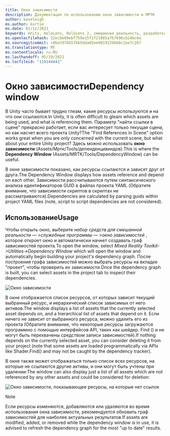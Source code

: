 ```yaml
---
title: Окно зависимости
description: Документация по использованию окна зависимости в МРТК
author: keveleigh
ms.author: kurtie
ms.date: 01/12/2021
keywords: Unity, HoloLens, HoloLens 2, смешанная реальность, разработка, MRTK
ms.openlocfilehash: 22ecbb09ebf759e15f1f21085a7b7696cb24bc6e
ms.sourcegitcommit: c0ba7d7bb57bb5dda65ee9019229b68c2ee7c267
ms.translationtype: MT
ms.contentlocale: ru-RU
ms.lasthandoff: 05/19/2021
ms.locfileid: "110144441"
---
```

# <a name="dependency-window"></a><span data-ttu-id="f121e-104">Окно зависимости</span><span class="sxs-lookup"><span data-stu-id="f121e-104">Dependency window</span></span>

<span data-ttu-id="f121e-105">В Unity часто бывает трудно глеам, какие ресурсы используются и на что они ссылаются.</span><span class="sxs-lookup"><span data-stu-id="f121e-105">In Unity, it is often difficult to gleam which assets are being used, and what is referencing them.</span></span> <span data-ttu-id="f121e-106">Параметр "найти ссылки в сцене" прекрасно работает, если вас интересует только текущая сцена, но как насчет всего проекта Unity?</span><span class="sxs-lookup"><span data-stu-id="f121e-106">The "Find References in Scene" option works great when you are only concerned with the current scene, but what about your entire Unity project?</span></span> <span data-ttu-id="f121e-107">Здесь можно использовать **окно зависимости** (Assets/Мртк/Tools/депенденцивиндов).</span><span class="sxs-lookup"><span data-stu-id="f121e-107">This is where the **Dependency Window** (Assets/MRTK/Tools/DependencyWindow) can be useful.</span></span>

<span data-ttu-id="f121e-108">В окне зависимости показано, как ресурсы ссылаются и зависят друг от друга.</span><span class="sxs-lookup"><span data-stu-id="f121e-108">The Dependency Window displays how assets reference and depend on each other.</span></span> <span data-ttu-id="f121e-109">Зависимости рассчитываются путем синтаксического анализа идентификаторов GUID в файлах проекта YAML (Обратите внимание, что зависимости скриптов в скриптах не рассматриваются).</span><span class="sxs-lookup"><span data-stu-id="f121e-109">Dependencies are calculated by parsing guids within project YAML files (note, script to script dependencies are not considered).</span></span>

## <a name="usage"></a><span data-ttu-id="f121e-110">Использование</span><span class="sxs-lookup"><span data-stu-id="f121e-110">Usage</span></span>

<span data-ttu-id="f121e-111">Чтобы открыть окно, выберите *набор средств для смешанной реальности — >служебные программы — >окно зависимостей* , которое откроет окно и автоматически начнет создавать граф зависимостей проекта.</span><span class="sxs-lookup"><span data-stu-id="f121e-111">To open the window, select *Mixed Reality Toolkit->Utilities->Dependency Window* which will open the window and automatically begin building your project's dependency graph.</span></span> <span data-ttu-id="f121e-112">После построения графа зависимостей можно выбрать ресурсы на вкладке "проект", чтобы проверить их зависимости.</span><span class="sxs-lookup"><span data-stu-id="f121e-112">Once the dependency graph is built, you can select assets in the project tab to inspect their dependencies.</span></span>

![Окно зависимости](../images/dependency-window/MRTK_Dependency_Window.png)

<span data-ttu-id="f121e-114">В окне отображается список ресурсов, от которых зависит текущий выбранный ресурс, и иерархический список зависимых от него активов.</span><span class="sxs-lookup"><span data-stu-id="f121e-114">The window displays a list of assets that the currently selected asset depends on, and a hierarchical list of assets that depend on it.</span></span> <span data-ttu-id="f121e-115">Если ничего не зависит от выбранного ресурса, можно удалить его из проекта (Обратите внимание, что некоторые ресурсы загружаются программно с помощью интерфейсов API, таких как шейдер. Find () и не могут быть перехвачены средством записи зависимостей).</span><span class="sxs-lookup"><span data-stu-id="f121e-115">If nothing depends on the currently selected asset, you can consider deleting it from your project (note that some assets are loaded programmatically via APIs like Shader.Find() and may not be caught by the dependency tracker).</span></span>

<span data-ttu-id="f121e-116">В окне также может отображаться только список всех ресурсов, на которые не ссылаются другие активы, и они могут быть учтены при удалении:</span><span class="sxs-lookup"><span data-stu-id="f121e-116">The window can also display just a list of all assets which are not referenced by any other assets and could be considered for deletion:</span></span>

![Окно зависимости, показывающее ресурсы, на которые нет ссылок](../images/dependency-window/MRTK_Dependency_Window_Unreferenced.png)

> [!NOTE]
> <span data-ttu-id="f121e-118">Если ресурсы изменяются, добавляются или удаляются во время использования окна зависимости, рекомендуется обновить граф зависимостей для наиболее актуальных результатов.</span><span class="sxs-lookup"><span data-stu-id="f121e-118">If assets are modified, added, or removed while the dependency window is in use, it is advised to refresh the dependency graph for the most "up to date" results.</span></span>
